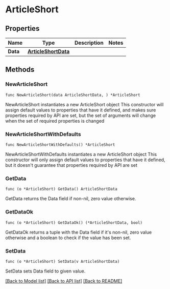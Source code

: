 # ArticleShort

## Properties

Name | Type | Description | Notes
------------ | ------------- | ------------- | -------------
**Data** | [**ArticleShortData**](ArticleShortData.md) |  | 

## Methods

### NewArticleShort

`func NewArticleShort(data ArticleShortData, ) *ArticleShort`

NewArticleShort instantiates a new ArticleShort object
This constructor will assign default values to properties that have it defined,
and makes sure properties required by API are set, but the set of arguments
will change when the set of required properties is changed

### NewArticleShortWithDefaults

`func NewArticleShortWithDefaults() *ArticleShort`

NewArticleShortWithDefaults instantiates a new ArticleShort object
This constructor will only assign default values to properties that have it defined,
but it doesn't guarantee that properties required by API are set

### GetData

`func (o *ArticleShort) GetData() ArticleShortData`

GetData returns the Data field if non-nil, zero value otherwise.

### GetDataOk

`func (o *ArticleShort) GetDataOk() (*ArticleShortData, bool)`

GetDataOk returns a tuple with the Data field if it's non-nil, zero value otherwise
and a boolean to check if the value has been set.

### SetData

`func (o *ArticleShort) SetData(v ArticleShortData)`

SetData sets Data field to given value.



[[Back to Model list]](../README.md#documentation-for-models) [[Back to API list]](../README.md#documentation-for-api-endpoints) [[Back to README]](../README.md)



